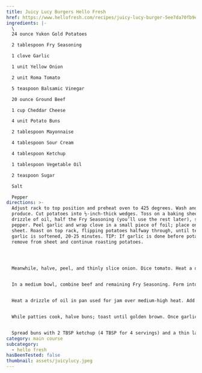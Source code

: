 ```yaml
---
title: Juicy Lucy Burgers Hello Fresh
href: https://www.hellofresh.com/recipes/juicy-lucy-burger-5ee7da70fb9e186ae62281b0
ingredients: |-
  \
  24 ounce Yukon Gold Potatoes

  2 tablespoon Fry Seasoning

  1 clove Garlic

  1 unit Yellow Onion

  2 unit Roma Tomato

  5 teaspoon Balsamic Vinegar

  20 ounce Ground Beef

  1 cup Cheddar Cheese

  4 unit Potato Buns

  2 tablespoon Mayonnaise

  4 tablespoon Sour Cream

  4 tablespoon Ketchup

  1 tablespoon Vegetable Oil

  2 teaspoon Sugar

  Salt

  Pepper
directions: >-
  Adjust rack to top position and preheat oven to 425 degrees. Wash and dry all
  produce. Cut potatoes into ½-inch-thick wedges. Toss on a baking sheet with a
  drizzle of oil, half the Fry Seasoning (you’ll use the rest later), salt, and
  pepper. Peel garlic and wrap clove in a small piece of foil; place on same
  sheet. Roast on top rack, flipping potatoes halfway through, until tender and
  garlic is softened, 20-25 minutes. TIP: If garlic is done before potatoes,
  remove from sheet and continue roasting potatoes.




  Meanwhile, halve, peel, and thinly slice onion. Dice tomato. Heat a drizzle of oil in a large pan over medium heat. Add onion; cook, stirring, until softened, 4-5 minutes. Season with salt and pepper. Stir in tomato, half the vinegar (use all for 4 servings), and 1 tsp sugar (2 tsp for 4). Cook, stirring, until softened and jammy, 4-5 minutes. Season with salt and pepper. Turn off heat; remove from pan and set aside. Wipe out pan.


  In a medium bowl, combine beef and remaining Fry Seasoning. Form into two wide, roughly ½-inch-thick rounds (four rounds for 4 servings). Divide cheddar between centers of each round. Fold edges of meat around cheddar, shaping and sealing to create cheese-stuffed patties, each slightly wider than a burger bun. Season all over with salt and pepper.


  Heat a drizzle of oil in pan used for jam over medium-high heat. Add patties and cook to desired doneness, 3-5 minutes per side. Turn off heat.


  While patties cook, halve buns; toast until golden brown. Once garlic is done, carefully open foil and mash clove with a fork until smooth. In a small bowl, combine mayonnaise, sour cream, and mashed garlic. Season with salt and pepper.


  Spread buns with 2 TBSP ketchup (4 TBSP for 4 servings) and a thin layer of sauce. Fill buns with patties and tomato onion jam. Divide burgers and potatoes between plates. Serve with any remaining sauce on the side for dipping.
category: main course
subcategory:
  - hello fresh
hasBeenTested: false
thumbnail: assets/juicylucy.jpeg
---
```

